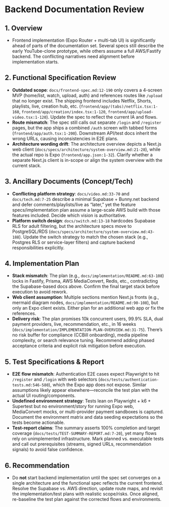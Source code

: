 # Backend Documentation Review

## 1. Overview
- Frontend implementation (Expo Router + multi-tab UI) is significantly ahead of parts of the documentation set. Several specs still describe the early YouTube-clone prototype, while others assume a full AWS/Fastify backend. The conflicting narratives need alignment before implementation starts.

## 2. Functional Specification Review
- **Outdated scope**: `docs/frontend-spec.md:12-190` only covers a 4-screen MVP (home/list, watch, upload, auth) and references routes like `/upload` that no longer exist. The shipping frontend includes Netflix, Shorts, playlists, live, creation hub, etc. (`frontend/app/(tabs)/netflix.tsx:1-160`, `frontend/app/creation/index.tsx:1-120`, `frontend/app/upload-video.tsx:1-120`). Update the spec to reflect the current IA and flows.
- **Route mismatch**: The spec still calls out separate `/login` and `/register` pages, but the app ships a combined `/auth` screen with tabbed forms (`frontend/app/auth.tsx:1-200`). Downstream API/test docs inherit the wrong URLs, causing inconsistencies in E2E plans.
- **Architecture wording drift**: The architecture overview depicts a Next.js web client (`docs/specs/architecture/system-overview.md:21-28`), while the actual repo is Expo (`frontend/app.json:1-32`). Clarify whether a separate Next.js client is in-scope or align the system overview with the current stack.

## 3. Ancillary Documents (Concept/Tech)
- **Conflicting platform strategy**: `docs/video.md:33-70` and `docs/tech.md:7-25` describe a minimal Supabase + Bunny.net backend and defer comments/playlists/live as “later,” yet the feature specs/implementation plan assume a large-scale AWS build with those features included. Decide which vision is authoritative.
- **Platform switch design**: `docs/switch.md:13-18` hardcodes Supabase RLS for adult filtering, but the architecture specs move to PostgreSQL/RDS (`docs/specs/architecture/system-overview.md:43-188`). Update the switch strategy to match the chosen stack (e.g., Postgres RLS or service-layer filters) and capture backend responsibilities explicitly.

## 4. Implementation Plan
- **Stack mismatch**: The plan (e.g., `docs/implementation/README.md:63-108`) locks in Fastify, Prisma, AWS MediaConvert, Redis, etc., contradicting the Supabase-based docs above. Confirm the final target stack before execution to avoid rework.
- **Web client assumption**: Multiple sections mention Next.js fronts (e.g., mermaid diagram nodes, `docs/implementation/README.md:90-108`), but only an Expo client exists. Either plan for an additional web app or fix the references.
- **Delivery risk**: The plan promises 10k concurrent users, 99.9% SLA, dual payment providers, live, recommendation, etc., in 16 weeks (`docs/implementation/IMPLEMENTATION-PLAN-OVERVIEW.md:31-75`). There’s no risk buffer for compliance (CCBill onboarding), media pipeline complexity, or search relevance tuning. Recommend adding phased acceptance criteria and explicit risk mitigation before execution.

## 5. Test Specifications & Report
- **E2E flow mismatch**: Authentication E2E cases expect Playwright to hit `/register` and `/login` with web selectors (`docs/tests/authentication-tests.md:546-580`), which the Expo app does not expose. Similar assumptions likely appear elsewhere—reconcile the test plan with the actual UI routing/components.
- **Undefined environment strategy**: Tests lean on Playwright + k6 + Supertest but no environment/story for running Expo web, MediaConvert mocks, or multi-provider payment sandboxes is captured. Document the environment matrix and data seeding expectations so the tests become actionable.
- **Test-report claims**: The summary asserts 100% completion and target coverage (`docs/tests/TEST-SUMMARY-REPORT.md:7-20`), yet many flows rely on unimplemented infrastructure. Mark planned vs. executable tests and call out prerequisites (streams, signed URLs, recommendation signals) to avoid false confidence.

## 6. Recommendation
- Do **not** start backend implementation until the spec set converges on a single architecture and the functional spec reflects the current frontend. Resolve the Supabase vs. AWS direction, update route maps, and revisit the implementation/test plans with realistic scope/risks. Once aligned, re-baseline the test plan against the corrected flows and environments.
